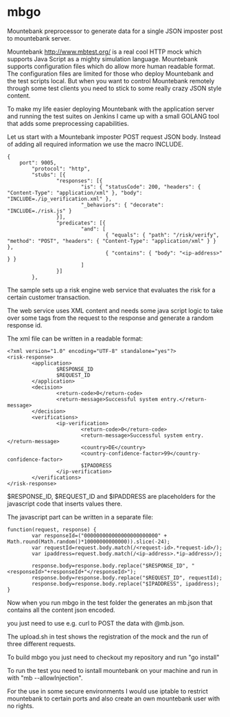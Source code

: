 # mbgo
Mountebank preprocessor to generate data for a single JSON imposter post to mountebank server.

Mountebank http://www.mbtest.org/ is a real cool HTTP mock which supports Java Script as a mighty simulation language. Mountebank supports configuration files which do allow more human readable format. The configuration files are limited for those who deploy Mountebank and the test scripts local. But when you want to control Mountebank remotely through some test clients you need to stick to some really crazy JSON style content.

To make my life easier deploying Mountebank with the application server and running the test suites on Jenkins I came up with a small GOLANG tool that adds some preprocessing capabilities.

Let us start with a Mountebank imposter POST request JSON body. Instead of adding all required information we use the macro INCLUDE.

```
{
	port": 9005,
        "protocol": "http",
        "stubs": [{
                "responses": [{
                        "is": { "statusCode": 200, "headers": { "Content-Type": "application/xml" }, "body": "INCLUDE=./ip_verification.xml" },
                        "_behaviors": { "decorate": "INCLUDE=./risk.js" }
                }],
                "predicates": [{
                        "and": [
                                { "equals": { "path": "/risk/verify", "method": "POST", "headers": { "Content-Type": "application/xml" } } },
                                { "contains": { "body": "<ip-address>" } }
                        ]
                }]
        },
```


The sample sets up a risk engine web service that evaluates the risk for a certain customer transaction.

The web service uses XML content and needs some java script logic to take over some tags from the request to the response and generate a random response id.

The xml file can be written in a readable format:

```
<?xml version="1.0" encoding="UTF-8" standalone="yes"?>
<risk-response>
        <application>
                $RESPONSE_ID
                $REQUEST_ID
        </application>
        <decision>
                <return-code>0</return-code>
                <return-message>Successful system entry.</return-message>
        </decision>
        <verifications>
                <ip-verification>
                        <return-code>0</return-code>
                        <return-message>Successful system entry.</return-message>
                        <country>DE</country>
                        <country-confidence-factor>99</country-confidence-factor>
                        $IPADDRESS
                </ip-verification>
        </verifications>
</risk-response>
```

$RESPONSE_ID, $REQUEST_ID and $IPADDRESS are placeholders for the javascript code that inserts values there.

The javascript part can be written in a separate file:

```
function(request, response) {
        var responseId=("000000000000000000000000" + Math.round(Math.random()*10000000000000)).slice(-24);
        var requestId=request.body.match(/<request-id>.*request-id>/);
        var ipaddress=request.body.match(/<ip-address>.*ip-address>/);

        response.body=response.body.replace("$RESPONSE_ID", "<responseId>"+responseId+"</responseId>");
        response.body=response.body.replace("$REQUEST_ID", requestId);
        response.body=response.body.replace("$IPADDRESS", ipaddress);
}
```

Now when you run mbgo in the test folder the generates an mb.json that contains all the content json encoded.

you just need to use e.g. curl to POST the data with @mb.json.

The upload.sh in test shows the registration of the mock and the run of three different requests.


To build mbgo you just need to checkout my repository and run "go install"

To run the test you need to isntall mountebank on your machine and run in with "mb --allowInjection".

For the use in some secure environments I would use iptable to restrict mountebank to certain ports and also create an own mountebank user with no rights.



